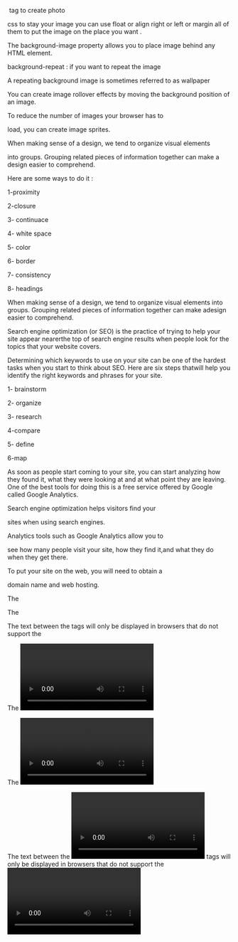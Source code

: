 <img> tag to create photo

css to stay your image  you can use float or align right or left or  margin all of them to put the image on the place you want .

The background-image property allows you to place image behind any HTML element.

background-repeat : if you want to repeat the image

A repeating background image is sometimes referred to as wallpaper

You can create image rollover effects by moving the background position of an image.

To reduce the number of images your browser has to

load, you can create image sprites.

When making sense of a design, we tend to organize visual elements

into groups. Grouping related pieces of information together can make a design easier to comprehend.

Here are some ways to do it :

1-proximity

2-closure

3-  continuace

4- white space

5- color

6- border

7- consistency

8- headings

 

When making sense of a design, we tend to organize visual elements into groups. Grouping related pieces of information together can make adesign easier to comprehend.

 

Search engine optimization (or SEO) is the practice of trying to help your site appear nearerthe top of search engine results when people look for the topics that your website covers.

 

Determining which keywords to use on your site can be one of the hardest tasks when you start to think about SEO. Here are six steps thatwill help you identify the right keywords and phrases for your site.

1- brainstorm

2- organize

3- research

4-compare

5- define

6-map

 

As soon as people start coming to your site, you can start analyzing how they found it, what they were looking at and at what point they are leaving. One of the best tools for doing this is a free service offered by Google called Google Analytics.

 

Search engine optimization helps visitors find your

sites when using search engines.

Analytics tools such as Google Analytics allow you to

see how many people visit your site, how they find it,and what they do when they get there.

 

To put your site on the web, you will need to obtain a

domain name and web hosting.

 

The <audio> tag is used to embed sound content in a document, such as music or other audio streams.

The <audio> tag contains one or more <source> tags with different audio sources. The browser will choose the first source it supports.

The text between the <audio> and </audio> tags will only be displayed in browsers that do not support the <audio> element.

 

The <video> tag is used to embed video content in a document, such as a movie clip or other video streams.

The <video> tag contains one or more <source> tags with different video sources. The browser will choose the first source it supports.

The text between the <video> and </video> tags will only be displayed in browsers that do not support the <video> element